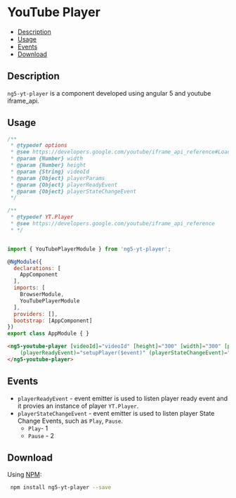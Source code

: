 # YouTube Player

* [Description](#Description)
* [Usage](#usage)
* [Events](#Events)
* [Download](#download)

## Description
`ng5-yt-player` is a component developed using angular 5 and youtube iframe_api. 

## Usage

```js
/**
 * @typedef options
 * @see https://developers.google.com/youtube/iframe_api_reference#Loading_a_Video_Player
 * @param {Number} width
 * @param {Number} height
 * @param {String} videoId
 * @param {Object} playerParams
 * @param {Object} playerReadyEvent
 * @param {Object} playerStateChangeEvent
 */

/**
 * @typedef YT.Player
 * @see https://developers.google.com/youtube/iframe_api_reference
 * */


import { YouTubePlayerModule } from 'ng5-yt-player';

@NgModule({
  declarations: [
    AppComponent
  ],
  imports: [
    BrowserModule,
    YouTubePlayerModule
  ],
  providers: [],
  bootstrap: [AppComponent]
})
export class AppModule { }

```

```HTML
<ng5-youtube-player [videoId]="videoId" [height]="300" [width]="300" [playerParams]="{}" 
    (playerReadyEvent)="setupPlayer($event)" (playerStateChangeEvent)="playerStateChange($event)">
</ng5-youtube-player>

```
## Events
* `playerReadyEvent` - event emitter is used to listen player ready event and it provies an instance of player  `YT.Player`.
* `playerStateChangeEvent` - event emitter is used to listen player State Change Events, such as `Play`, `Pause`.
  * `Play`- 1
  * `Pause` - 2

## Download

Using [NPM](https://www.npmjs.org/):

```sh
 npm install ng5-yt-player --save
```